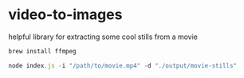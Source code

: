 # video-to-images

helpful library for extracting some cool stills from a movie

```bash
brew install ffmpeg
```

```js
node index.js -i "/path/to/movie.mp4" -d "./output/movie-stills"
```
